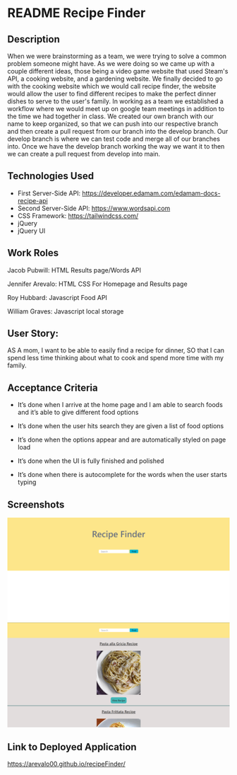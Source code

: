 # README Recipe Finder

## Description

When we were brainstorming as a team, we were trying to solve a common problem someone might have. As we were doing so we came up with a couple different ideas, those being a video game website that used Steam's API, a cooking website, and a gardening website. We finally decided to go with the cooking website which we would call recipe finder, the website would allow the user to find different recipes to make the perfect dinner dishes to serve to the user's family. In working as a team we established a workflow where we would meet up on google team meetings in addition to the time we had together in class. We created our own branch with our name to keep organized, so that we can push into our respective branch and then create a pull request from our branch into the develop branch. Our develop branch is where we can test code and merge all of our branches into. Once we have the develop branch working the way we want it to then we can create a pull request from develop into main.

## Technologies Used

* First Server-Side API: https://developer.edamam.com/edamam-docs-recipe-api
* Second Server-Side API: https://www.wordsapi.com
* CSS Framework: https://tailwindcss.com/
* jQuery
* jQuery UI

## Work Roles 

Jacob Pubwill: HTML Results page/Words API 

Jennifer Arevalo: HTML CSS For Homepage and Results page

Roy Hubbard: Javascript Food API

William Graves: Javascript local storage

## User Story:

AS A mom, I want to be able to easily find a recipe for dinner, SO that I can spend less time thinking about what to cook and spend more time with my family.

## Acceptance Criteria

* It’s done when I arrive at the home page and I am able to search foods and it’s able to give different food options

* It’s done when the user hits search they are given a list of food options

* It’s done when the options appear and are automatically styled on page load

* It’s done when the UI is fully finished and polished

* It’s done when there is autocomplete for the words when the user starts typing

## Screenshots

![Screenshot of the homepage.](./screenshots/homepage-screenshot.png)
![Screenshot of the results page.](./screenshots/results-page-screenshot.png)

## Link to Deployed Application

https://arevalo00.github.io/recipeFinder/
